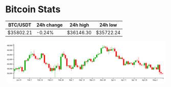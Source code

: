 # Bitcoin Stats

BTC/USDT|24h change|24h high|24h low|
|---|---|---|---|
|$35802.21|-0.24%|$36146.30|$35722.24|

<img src="./chart.svg">
